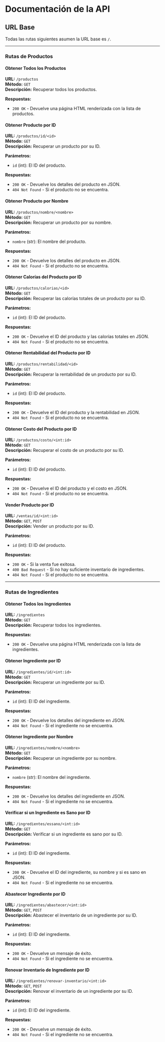 # Documentación de la API

## URL Base

Todas las rutas siguientes asumen la URL base es `/`.

---

### Rutas de Productos

#### Obtener Todos los Productos

**URL:** `/productos`  
**Método:** `GET`  
**Descripción:** Recuperar todos los productos.

**Respuestas:**

- `200 OK` - Devuelve una página HTML renderizada con la lista de productos.

#### Obtener Producto por ID

**URL:** `/productos/id/<id>`  
**Método:** `GET`  
**Descripción:** Recuperar un producto por su ID.

**Parámetros:**

- `id` (int): El ID del producto.

**Respuestas:**

- `200 OK` - Devuelve los detalles del producto en JSON.
- `404 Not Found` - Si el producto no se encuentra.

#### Obtener Producto por Nombre

**URL:** `/productos/nombre/<nombre>`  
**Método:** `GET`  
**Descripción:** Recuperar un producto por su nombre.

**Parámetros:**

- `nombre` (str): El nombre del producto.

**Respuestas:**

- `200 OK` - Devuelve los detalles del producto en JSON.
- `404 Not Found` - Si el producto no se encuentra.

#### Obtener Calorías del Producto por ID

**URL:** `/productos/calorias/<id>`  
**Método:** `GET`  
**Descripción:** Recuperar las calorías totales de un producto por su ID.

**Parámetros:**

- `id` (int): El ID del producto.

**Respuestas:**

- `200 OK` - Devuelve el ID del producto y las calorías totales en JSON.
- `404 Not Found` - Si el producto no se encuentra.

#### Obtener Rentabilidad del Producto por ID

**URL:** `/productos/rentabilidad/<id>`  
**Método:** `GET`  
**Descripción:** Recuperar la rentabilidad de un producto por su ID.

**Parámetros:**

- `id` (int): El ID del producto.

**Respuestas:**

- `200 OK` - Devuelve el ID del producto y la rentabilidad en JSON.
- `404 Not Found` - Si el producto no se encuentra.

#### Obtener Costo del Producto por ID

**URL:** `/productos/costo/<int:id>`  
**Método:** `GET`  
**Descripción:** Recuperar el costo de un producto por su ID.

**Parámetros:**

- `id` (int): El ID del producto.

**Respuestas:**

- `200 OK` - Devuelve el ID del producto y el costo en JSON.
- `404 Not Found` - Si el producto no se encuentra.

#### Vender Producto por ID

**URL:** `/ventas/id/<int:id>`  
**Método:** `GET`, `POST`  
**Descripción:** Vender un producto por su ID.

**Parámetros:**

- `id` (int): El ID del producto.

**Respuestas:**

- `200 OK` - Si la venta fue exitosa.
- `400 Bad Request` - Si no hay suficiente inventario de ingredientes.
- `404 Not Found` - Si el producto no se encuentra.

---

### Rutas de Ingredientes

#### Obtener Todos los Ingredientes

**URL:** `/ingredientes`  
**Método:** `GET`  
**Descripción:** Recuperar todos los ingredientes.

**Respuestas:**

- `200 OK` - Devuelve una página HTML renderizada con la lista de ingredientes.

#### Obtener Ingrediente por ID

**URL:** `/ingredientes/id/<int:id>`  
**Método:** `GET`  
**Descripción:** Recuperar un ingrediente por su ID.

**Parámetros:**

- `id` (int): El ID del ingrediente.

**Respuestas:**

- `200 OK` - Devuelve los detalles del ingrediente en JSON.
- `404 Not Found` - Si el ingrediente no se encuentra.

#### Obtener Ingrediente por Nombre

**URL:** `/ingredientes/nombre/<nombre>`  
**Método:** `GET`  
**Descripción:** Recuperar un ingrediente por su nombre.

**Parámetros:**

- `nombre` (str): El nombre del ingrediente.

**Respuestas:**

- `200 OK` - Devuelve los detalles del ingrediente en JSON.
- `404 Not Found` - Si el ingrediente no se encuentra.

#### Verificar si un Ingrediente es Sano por ID

**URL:** `/ingredientes/essano/<int:id>`  
**Método:** `GET`  
**Descripción:** Verificar si un ingrediente es sano por su ID.

**Parámetros:**

- `id` (int): El ID del ingrediente.

**Respuestas:**

- `200 OK` - Devuelve el ID del ingrediente, su nombre y si es sano en JSON.
- `404 Not Found` - Si el ingrediente no se encuentra.

#### Abastecer Ingrediente por ID

**URL:** `/ingredientes/abastecer/<int:id>`  
**Método:** `GET`, `POST`  
**Descripción:** Abastecer el inventario de un ingrediente por su ID.

**Parámetros:**

- `id` (int): El ID del ingrediente.

**Respuestas:**

- `200 OK` - Devuelve un mensaje de éxito.
- `404 Not Found` - Si el ingrediente no se encuentra.

#### Renovar Inventario de Ingrediente por ID

**URL:** `/ingredientes/renovar-inventario/<int:id>`  
**Método:** `GET`, `POST`  
**Descripción:** Renovar el inventario de un ingrediente por su ID.

**Parámetros:**

- `id` (int): El ID del ingrediente.

**Respuestas:**

- `200 OK` - Devuelve un mensaje de éxito.
- `404 Not Found` - Si el ingrediente no se encuentra.
